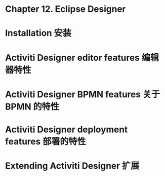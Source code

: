 # Chapter 12\. Eclipse Designer

# Installation 安装

# Activiti Designer editor features 编辑器特性

# Activiti Designer BPMN features 关于 BPMN 的特性

# Activiti Designer deployment features 部署的特性

# Extending Activiti Designer 扩展
